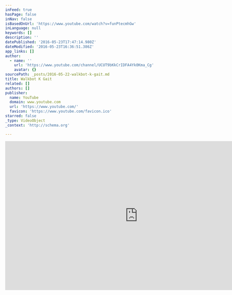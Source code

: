 ```yaml
---
inFeed: true
hasPage: false
inNav: false
isBasedOnUrl: 'https://www.youtube.com/watch?v=funPtecmhGw'
inLanguage: null
keywords: []
description: ''
datePublished: '2016-05-23T17:47:14.980Z'
dateModified: '2016-05-23T16:36:51.386Z'
app_links: []
author:
  - name: ''
    url: 'https://www.youtube.com/channel/UCUT9bKkCrIDFA4Yk0Kma_Cg'
    avatar: {}
sourcePath: _posts/2016-05-22-walkbot-k-gait.md
title: Walkbot K Gait
related: []
authors: []
publisher:
  name: YouTube
  domain: www.youtube.com
  url: 'https://www.youtube.com/'
  favicon: 'https://www.youtube.com/favicon.ico'
starred: false
_type: VideoObject
_context: 'http://schema.org'

---
```

<iframe src="https://cdn.embedly.com/widgets/media.html?src=https%3A%2F%2Fwww.youtube.com%2Fembed%2FfunPtecmhGw%3Ffeature%3Doembed&amp;url=http%3A%2F%2Fwww.youtube.com%2Fwatch%3Fv%3DfunPtecmhGw&amp;image=https%3A%2F%2Fi.ytimg.com%2Fvi%2FfunPtecmhGw%2Fhqdefault.jpg&amp;key=b7d04c9b404c499eba89ee7072e1c4f7&amp;type=text%2Fhtml&amp;schema=youtube" width="854" height="480" scrolling="no" frameborder="0" allowfullscreen="" style=""></iframe>